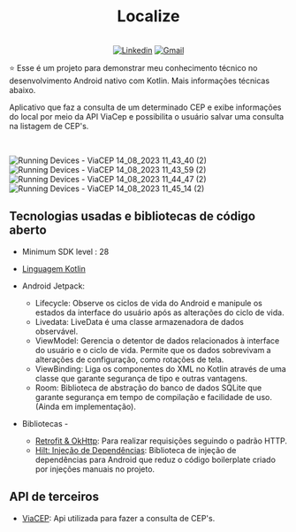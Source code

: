 <h1 align="center">Localize</h1>

<p align="center">
  <br>
  <a href="https://www.linkedin.com/in/jonathas-pereira-vidal/"><img alt="Linkedin" src="https://img.shields.io/badge/LinkedIn-0077B5?style=for-the-badge&logo=linkedin&logoColor=white"/></a>
  <a href="mailto:jonathas10pereira@gmail.com"><img alt="Gmail" src="https://img.shields.io/badge/Gmail-D14836?style=for-the-badge&logo=gmail&logoColor=white"/></a>
</p>

<p align="center">  

⭐ Esse é um projeto para demonstrar meu conhecimento técnico no desenvolvimento Android nativo com Kotlin. Mais informações técnicas abaixo.

Aplicativo que faz a consulta de um determinado CEP e exibe informações do local por meio da API ViaCep e possibilita o usuário salvar uma consulta na listagem de CEP's.

</p>

</br>

![Running Devices - ViaCEP 14_08_2023 11_43_40 (2)](https://github.com/Jonathas-Vidal/ViaCEP/assets/101603957/5d0669c8-eab7-4140-bd15-a2c1646a9816)
![Running Devices - ViaCEP 14_08_2023 11_43_59 (2)](https://github.com/Jonathas-Vidal/ViaCEP/assets/101603957/fa4670e4-a5ec-45b9-b5c1-192d2668b3e1)
![Running Devices - ViaCEP 14_08_2023 11_44_47 (2)](https://github.com/Jonathas-Vidal/ViaCEP/assets/101603957/6ffb9f96-33cd-48e3-84c0-060e61996824)
![Running Devices - ViaCEP 14_08_2023 11_45_14 (2)](https://github.com/Jonathas-Vidal/ViaCEP/assets/101603957/3ad782aa-8c75-4c03-9d49-60df5e33bb59)

## Tecnologias usadas e bibliotecas de código aberto

- Minimum SDK level : 28
- [Linguagem Kotlin](https://kotlinlang.org/)

- Android Jetpack:
  - Lifecycle: Observe os ciclos de vida do Android e manipule os estados da interface do usuário após as alterações do ciclo de vida.
  - Livedata: LiveData é uma classe armazenadora de dados observável.
  - ViewModel: Gerencia o detentor de dados relacionados à interface do usuário e o ciclo de vida. Permite que os dados sobrevivam a alterações de configuração, como rotações de tela.
  - ViewBinding: Liga os componentes do XML no Kotlin através de uma classe que garante segurança de tipo e outras vantagens.
  - Room: Biblioteca de abstração do banco de dados SQLite que garante segurança em tempo de compilação e facilidade de uso. (Ainda em implementação).
  
- Bibliotecas -
  - [Retrofit & OkHttp](https://github.com/square/retrofit): Para realizar requisições seguindo o padrão HTTP.
  - [Hilt: Injeção de Dependências]([https://github.com/square/retrofit](https://developer.android.com/training/dependency-injection/hilt-android?hl=pt-br)): Biblioteca de injeção de dependências para Android que reduz o código boilerplate criado por injeções manuais no projeto.
  

## API de terceiros
- [ViaCEP](https://viacep.com.br/): Api utilizada para fazer a consulta de CEP's.

